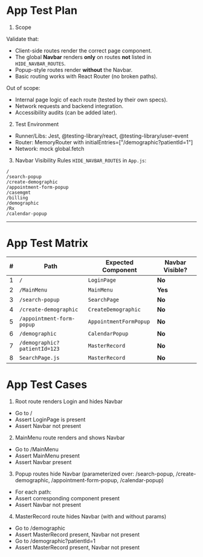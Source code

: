# App Test Plan

1. Scope

Validate that:
- Client-side routes render the correct page component.
- The global **Navbar** renders **only** on routes **not** listed in `HIDE_NAVBAR_ROUTES`.
- Popup-style routes render **without** the Navbar.
- Basic routing works with React Router (no broken paths).

Out of scope:
- Internal page logic of each route (tested by their own specs).
- Network requests and backend integration.
- Accessibility audits (can be added later).

2. Test Environment
- Runner/Libs: Jest, @testing-library/react, @testing-library/user-event
- Router: MemoryRouter with initialEntries=["/demographic?patientId=1"]
- Network: mock global.fetch

3. Navbar Visibility Rules
`HIDE_NAVBAR_ROUTES` in `App.js`:
```
/
/search-popup
/create-demographic
/appointment-form-popup
/casemgmt
/billing
/demographic
/Rx
/calendar-popup
```

---

# App Test Matrix

| #  | Path                         | Expected Component     | Navbar Visible?  |
| -- | ---------------------------- | ---------------------- | ---------------- |
| 1  | `/`                          | `LoginPage`            | **No**           |
| 2  | `/MainMenu`                  | `MainMenu`             | **Yes**          |
| 3  | `/search-popup`              | `SearchPage`           | **No**           |
| 4  | `/create-demographic`        | `CreateDemographic`    | **No**           |
| 5  | `/appointment-form-popup`    | `AppointmentFormPopup` | **No**           |
| 6  | `/demographic`               | `CalendarPopup`        | **No**           |
| 7  | `/demographic?patientId=123` | `MasterRecord`         | **No**           |
| 8  | `SearchPage.js`              | `MasterRecord`         | **No**           |

# App Test Cases
1. Root route renders Login and hides Navbar
- Go to /
- Assert LoginPage is present
- Assert Navbar not present

2. MainMenu route renders and shows Navbar
- Go to /MainMenu
- Assert MainMenu present
- Assert Navbar present

3. Popup routes hide Navbar (parameterized over: /search-popup, /create-demographic, /appointment-form-popup, /calendar-popup)
- For each path:
- Assert corresponding component present
- Assert Navbar not present

4. MasterRecord route hides Navbar (with and without params)
- Go to /demographic
- Assert MasterRecord present, Navbar not present
- Go to /demographic?patientId=1
- Assert MasterRecord present, Navbar not present






